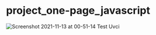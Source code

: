 # project_one-page_javascript


![Screenshot 2021-11-13 at 00-51-14 Test Uvci](https://user-images.githubusercontent.com/67246148/141599728-3d2946c1-94d3-4fca-a3b6-6aa708222246.png)
